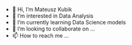 - 👋 Hi, I’m Mateusz Kubik
- 👀 I’m interested in Data Analysis
- 🌱 I’m currently learning Data Science models
- 💞️ I’m looking to collaborate on ...
- 📫 How to reach me ...

<!---
Matkub26/Matkub26 is a ✨ special ✨ repository because its `README.md` (this file) appears on your GitHub profile.
You can click the Preview link to take a look at your changes.
--->
